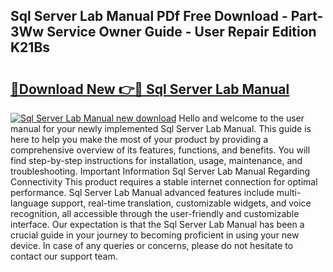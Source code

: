 ## Sql Server Lab Manual PDf Free Download - Part-3Ww Service Owner Guide - User Repair Edition K21Bs

# <h2><a href="http://bc68807.oget.top/?id=Sql+Server+Lab+Manual">🔗Download New 👉🔴 Sql Server Lab Manual</a></h2>

[![Sql Server Lab Manual new download](https://i.imgur.com/5g1atiW.png)](http://bc68807.oget.top/?id=Sql+Server+Lab+Manual)
Hello and welcome to the user manual for your newly implemented Sql Server Lab Manual. This guide is here to help you make the most of your product by providing a comprehensive overview of its features, functions, and benefits. You will find step-by-step instructions for installation, usage, maintenance, and troubleshooting. Important Information Sql Server Lab Manual Regarding Connectivity This product requires a stable internet connection for optimal performance. Sql Server Lab Manual advanced features include multi-language support, real-time translation, customizable widgets, and voice recognition, all accessible through the user-friendly and customizable interface. Our expectation is that the Sql Server Lab Manual has been a crucial guide in your journey to becoming proficient in using your new device. In case of any queries or concerns, please do not hesitate to contact our support team.
